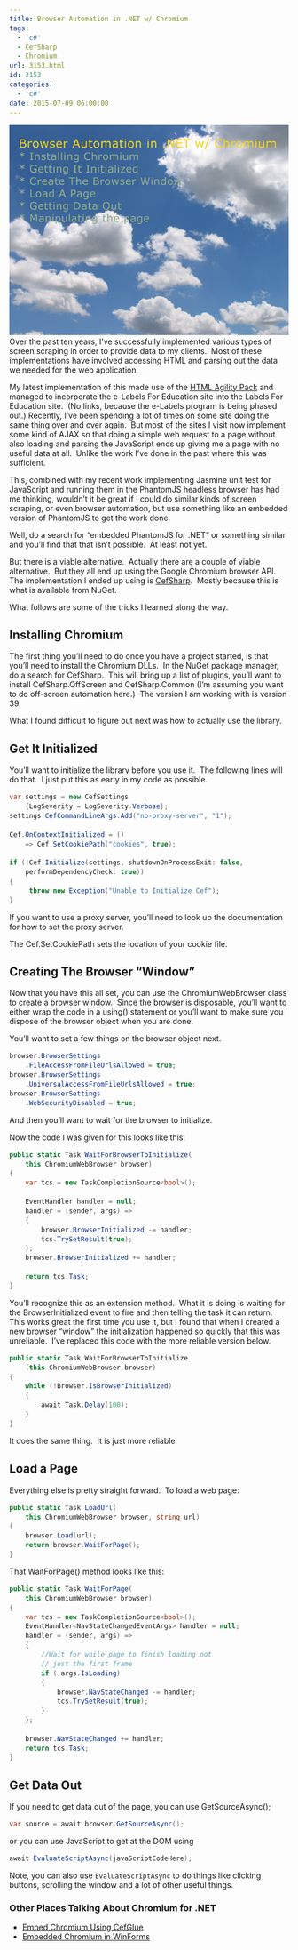 ```yaml
---
title: Browser Automation in .NET w/ Chromium
tags:
  - 'c#'
  - CefSharp
  - Chromium
url: 3153.html
id: 3153
categories:
  - 'c#'
date: 2015-07-09 06:00:00
---
```


![image](/uploads/2015/07/image.png "image") Over the past ten years, I’ve successfully implemented various types of screen scraping in order to provide data to my clients.  Most of these implementations have involved accessing HTML and parsing out the data we needed for the web application.

My latest implementation of this made use of the [HTML Agility Pack](//htmlagilitypack.codeplex.com/) and managed to incorporate the e-Labels For Education site into the Labels For Education site.  (No links, because the e-Labels program is being phased out.) Recently, I’ve been spending a lot of times on some site doing the same thing over and over again.  But most of the sites I visit now implement some kind of AJAX so that doing a simple web request to a page without also loading and parsing the JavaScript ends up giving me a page with no useful data at all.  Unlike the work I’ve done in the past where this was sufficient.

This, combined with my recent work implementing Jasmine unit test for JavaScript and running them in the PhantomJS headless browser has had me thinking, wouldn’t it be great if I could do similar kinds of screen scraping, or even browser automation, but use something like an embedded version of PhantomJS to get the work done.

<!-- more -->

Well, do a search for “embedded PhantomJS for .NET” or something similar and you’ll find that that isn’t possible.  At least not yet.

But there is a viable alternative.  Actually there are a couple of viable alternative.  But they all end up using the Google Chromium browser API.  The implementation I ended up using is [CefSharp](//github.com/cefsharp).  Mostly because this is what is available from NuGet.

What follows are some of the tricks I learned along the way.

Installing Chromium
-------------------

The first thing you’ll need to do once you have a project started, is that you’ll need to install the Chromium DLLs.  In the NuGet package manager, do a search for CefSharp.  This will bring up a list of plugins, you’ll want to install CefSharp.OffScreen and CefSharp.Common (I’m assuming you want to do off-screen automation here.)  The version I am working with is version 39.

What I found difficult to figure out next was how to actually use the library.

Get It Initialized
------------------

You’ll want to initialize the library before you use it.  The following lines will do that.  I just put this as early in my code as possible.

``` csharp
var settings = new CefSettings
    {LogSeverity = LogSeverity.Verbose};
settings.CefCommandLineArgs.Add("no-proxy-server", "1");

Cef.OnContextInitialized = ()
    => Cef.SetCookiePath("cookies", true);

if (!Cef.Initialize(settings, shutdownOnProcessExit: false,
    performDependencyCheck: true))
{
     throw new Exception("Unable to Initialize Cef");
}
```

If you want to use a proxy server, you’ll need to look up the documentation for how to set the proxy server.

The Cef.SetCookiePath sets the location of your cookie file.

Creating The Browser “Window”
-----------------------------

Now that you have this all set, you can use the ChromiumWebBrowser class to create a browser window.  Since the browser is disposable, you’ll want to either wrap the code in a using() statement or you’ll want to make sure you dispose of the browser object when you are done.

You’ll want to set a few things on the browser object next.

``` csharp
browser.BrowserSettings
    .FileAccessFromFileUrlsAllowed = true;
browser.BrowserSettings
    .UniversalAccessFromFileUrlsAllowed = true;
browser.BrowserSettings
    .WebSecurityDisabled = true;
```

And then you’ll want to wait for the browser to initialize.

Now the code I was given for this looks like this:

``` csharp
public static Task WaitForBrowserToInitialize(
    this ChromiumWebBrowser browser)
{
    var tcs = new TaskCompletionSource<bool>();

    EventHandler handler = null;
    handler = (sender, args) =>
    {
        browser.BrowserInitialized -= handler;
        tcs.TrySetResult(true);
    };
    browser.BrowserInitialized += handler;

    return tcs.Task;
}
```

You’ll recognize this as an extension method.  What it is doing is waiting for the BrowserInitialized event to fire and then telling the task it can return.  This works great the first time you use it, but I found that when I created a new browser “window” the initialization happened so quickly that this was unreliable.  I’ve replaced this code with the more reliable version below.

``` csharp
public static Task WaitForBrowserToInitialize
    (this ChromiumWebBrowser browser)
{
    while (!Browser.IsBrowserInitialized)
    {
        await Task.Delay(100);
    }
}
```

It does the same thing.  It is just more reliable.

Load a Page
-----------

Everything else is pretty straight forward.  To load a web page:

``` csharp
public static Task LoadUrl(
    this ChromiumWebBrowser browser, string url)
{
    browser.Load(url);
    return browser.WaitForPage();
}
```

That WaitForPage() method looks like this:

``` csharp
public static Task WaitForPage(
    this ChromiumWebBrowser browser)
{
    var tcs = new TaskCompletionSource<bool>();
    EventHandler<NavStateChangedEventArgs> handler = null;
    handler = (sender, args) =>
    {
        //Wait for while page to finish loading not
        // just the first frame
        if (!args.IsLoading)
        {
            browser.NavStateChanged -= handler;
            tcs.TrySetResult(true);
        }
    };

    browser.NavStateChanged += handler;
    return tcs.Task;
}
```

Get Data Out
------------

If you need to get data out of the page, you can use GetSourceAsync();

``` csharp
var source = await browser.GetSourceAsync();
```

or you can use JavaScript to get at the DOM using

``` csharp
await EvaluateScriptAsync(javaScriptCodeHere);
```

Note, you can also use `EvaluateScriptAsync` to do things like clicking buttons, scrolling the window and a lot of other useful things.

### Other Places Talking About Chromium for .NET

*   [Embed Chromium Using CefGlue](//umaranis.com/2013/10/16/how-to-embed-chrome-browser-in-net-application/)
*   [Embedded Chromium in WinForms](//thechriskent.com/2014/08/18/embedded-chromium-in-winforms/)
